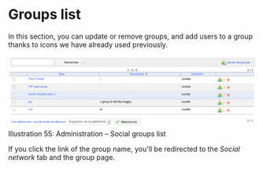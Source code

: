 # Groups list

In this section, you can update or remove groups, and add users to a group thanks to icons we have already used previously.

![](../../.gitbook/assets/groupeliste%20%283%29.png)Illustration 55: Administration – Social groups list

If you click the link of the group name, you'll be redirected to the _Social network_ tab and the group page.

